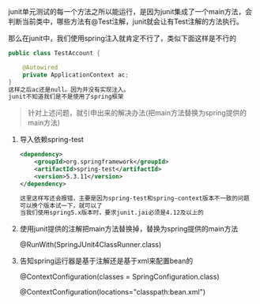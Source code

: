 junit单元测试的每一个方法之所以能运行，是因为junit集成了一个main方法，会判断当前类中，哪些方法有@Test注解，junit就会让有Test注解的方法执行。

那么在junit中，我们使用spring注入就肯定不行了，类似下面这样是不行的

```java
public class TestAccount {

    @Autowired
    private ApplicationContext ac;
}
这样之后ac还是null。因为并没有实现注入。
junit不知道我们是不是使用了spring框架
```



> 针对上述问题，就引申出来的解决办法(把main方法替换为spring提供的main方法)

1. 导入依赖spring-test

   ```xml
   <dependency>
       <groupId>org.springframework</groupId>
       <artifactId>spring-test</artifactId>
       <version>5.3.11</version>
   </dependency>
   
   这里这样写还会报错，主要是因为spring-test和spring-context版本不一致的问题
   可以换个版本试一下，就可以了
   当我们使用spring5.x版本时，要求junit.jai必须是4.12及以上的
   ```

2. 使用junit提供的注解把main方法替换掉，替换为spring提供的main方法

   @RunWith(SpringJUnit4ClassRunner.class)

3. 告知spring运行器是基于注解还是基于xml来配置bean的

   @ContextConfiguration(classes = SpringConfiguration.class)

   @ContextConfiguration(locations="classpath:bean.xml")